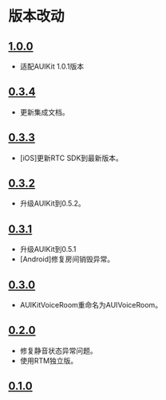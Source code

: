 # 版本改动

## [1.0.0](https://github.com/AgoraIO-Community/AUIVoiceRoom/releases/tag/1.0.0)
- 适配AUIKit 1.0.1版本

## [0.3.4](https://github.com/AgoraIO-Community/AUIVoiceRoom/releases/tag/0.3.4)
- 更新集成文档。

## [0.3.3](https://github.com/AgoraIO-Community/AUIVoiceRoom/releases/tag/0.3.3)
- [iOS]更新RTC SDK到最新版本。

## [0.3.2](https://github.com/AgoraIO-Community/AUIVoiceRoom/releases/tag/0.3.2)
- 升级AUIKit到0.5.2。

## [0.3.1](https://github.com/AgoraIO-Community/AUIVoiceRoom/releases/tag/0.3.1)
- 升级AUIKit到0.5.1
- [Android]修复房间销毁异常。

## [0.3.0](https://github.com/AgoraIO-Community/AUIVoiceRoom/releases/tag/0.3.0)
- AUIKitVoiceRoom重命名为AUIVoiceRoom。

## [0.2.0](https://github.com/AgoraIO-Community/AUIVoiceRoom/releases/tag/0.2.0)
- 修复静音状态异常问题。
- 使用RTM独立版。

## [0.1.0](https://github.com/AgoraIO-Community/AUIVoiceRoom/releases/tag/0.1.0)
